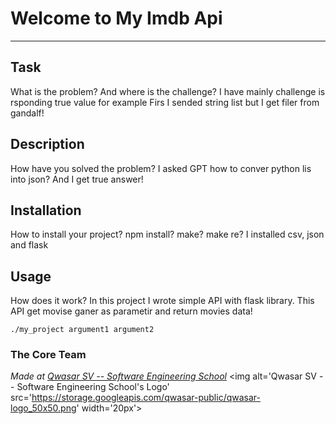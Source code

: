 # Welcome to My Imdb Api
***

## Task
What is the problem? And where is the challenge?
I have mainly challenge is rsponding true value for example 
Firs I sended string list but I get filer from gandalf! 

## Description
How have you solved the problem?
I asked GPT how to conver python lis into json? And I get true answer!

## Installation
How to install your project? npm install? make? make re?
I installed csv, json and flask

## Usage
How does it work?
In this project I wrote simple API with flask library. This API get movise ganer as parametir 
and return movies data!

```
./my_project argument1 argument2
```

### The Core Team


<span><i>Made at <a href='https://qwasar.io'>Qwasar SV -- Software Engineering School</a></i></span>
<span><img alt='Qwasar SV -- Software Engineering School's Logo' src='https://storage.googleapis.com/qwasar-public/qwasar-logo_50x50.png' width='20px'></span>
